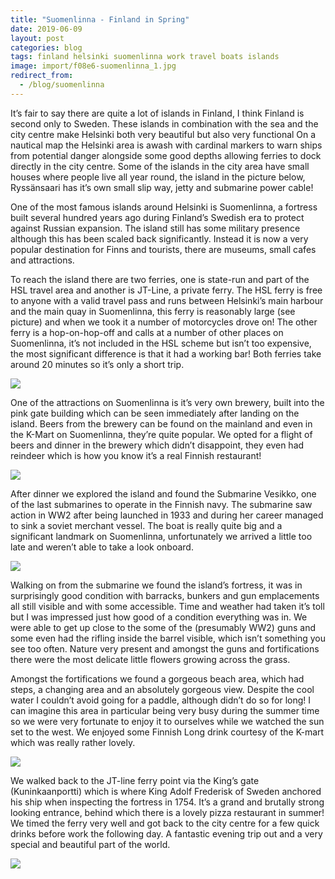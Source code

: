 ```yaml
---
title: "Suomenlinna - Finland in Spring"
date: 2019-06-09
layout: post
categories: blog
tags: finland helsinki suomenlinna work travel boats islands
image: import/f08e6-suomenlinna_1.jpg
redirect_from:
  - /blog/suomenlinna
---
```


It’s fair to say there are quite a lot of islands in Finland, I think Finland is second only to Sweden. These islands in combination with the sea and the city centre make Helsinki both very beautiful but also very functional On a nautical map the Helsinki area is awash with cardinal markers to warn ships from potential danger alongside some good depths allowing ferries to dock directly in the city centre. Some of the islands in the city area have small houses where people live all year round, the island in the picture below, Ryssänsaari has it’s own small slip way, jetty and submarine power cable!

One of the most famous islands around Helsinki is Suomenlinna, a fortress built several hundred years ago during Finland’s Swedish era to protect against Russian expansion. The island still has some military presence although this has been scaled back significantly. Instead it is now a very popular destination for Finns and tourists, there are museums, small cafes and attractions.

To reach the island there are two ferries, one is state-run and part of the HSL travel area and another is JT-Line, a private ferry. The HSL ferry is free to anyone with a valid travel pass and runs between Helsinki’s main harbour and the main quay in Suomenlinna, this ferry is reasonably large (see picture) and when we took it a number of motorcycles drove on! The other ferry is a hop-on-hop-off and calls at a number of other places on Suomenlinna, it’s not included in the HSL scheme but isn’t too expensive, the most significant difference is that it had a working bar! Both ferries take around 20 minutes so it’s only a short trip.

![][photo-2]

One of the attractions on Suomenlinna is it’s very own brewery, built into the pink gate building which can be seen immediately after landing on the island. Beers from the brewery can be found on the mainland and even in the K-Mart on Suomenlinna, they’re quite popular. We opted for a flight of beers and dinner in the brewery which didn’t disappoint, they even had reindeer which is how you know it’s a real Finnish restaurant!

![][photo-3]

After dinner we explored the island and found the Submarine Vesikko, one of the last submarines to operate in the Finnish navy. The submarine saw action in WW2 after being launched in 1933 and during her career managed to sink a soviet merchant vessel. The boat is really quite big and a significant landmark on Suomenlinna, unfortunately we arrived a little too late and weren’t able to take a look onboard.

![][photo-4]

Walking on from the submarine we found the island’s fortress, it was in surprisingly good condition with barracks, bunkers and gun emplacements all still visible and with some accessible. Time and weather had taken it’s toll but I was impressed just how good of a condition everything was in. We were able to get up close to the some of the (presumably WW2) guns and some even had the rifling inside the barrel visible, which isn’t something you see too often. Nature very present and amongst the guns and fortifications there were the most delicate little flowers growing across the grass.

Amongst the fortifications we found a gorgeous beach area, which had steps, a changing area and an absolutely gorgeous view. Despite the cool water I couldn’t avoid going for a paddle, although didn’t do so for long! I can imagine this area in particular being very busy during the summer time so we were very fortunate to enjoy it to ourselves while we watched the sun set to the west. We enjoyed some Finnish Long drink courtesy of the K-mart which was really rather lovely.

![][photo-5]

We walked back to the JT-line ferry point via the King’s gate (Kuninkaanportti) which is where King Adolf Frederisk of Sweden anchored his ship when inspecting the fortress in 1754. It’s a grand and brutally strong looking entrance, behind which there is a lovely pizza restaurant in summer! We timed the ferry very well and got back to the city centre for a few quick drinks before work the following day. A fantastic evening trip out and a very special and beautiful part of the world.

![][photo-6]

[photo-1]: /assets/img/import/f08e6-suomenlinna_1.jpg
[photo-2]: /assets/img/import/aff11-suomenlinna_2.jpg
[photo-3]: /assets/img/import/6251f-suomenlinna_3.jpg
[photo-4]: /assets/img/import/5bd25-suomenlinna_4.jpg
[photo-5]: /assets/img/import/0b7d5-suomenlinna_6.jpg
[photo-6]: /assets/img/import/29afe-suomenlinna_5.jpg
